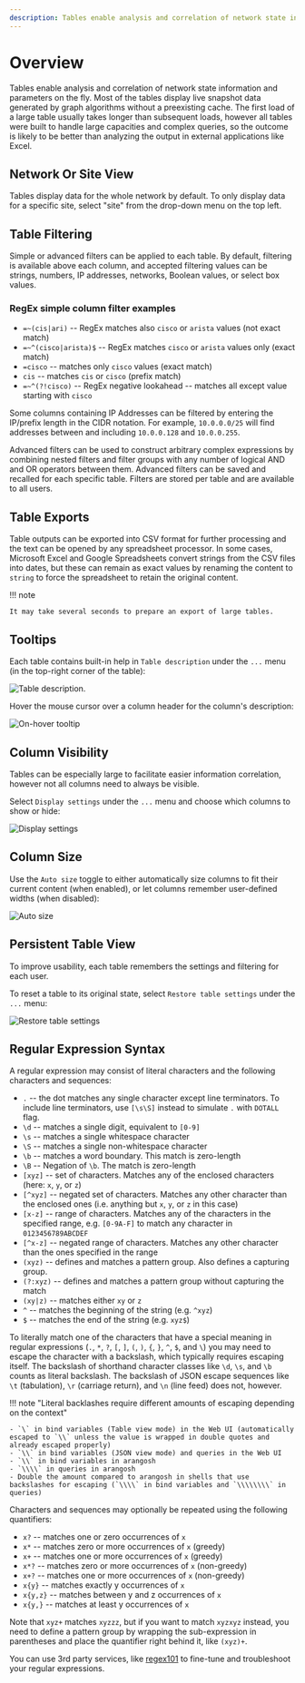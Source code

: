```yaml
---
description: Tables enable analysis and correlation of network state information and parameters on the fly. Most of the tables display live snapshot data generated...
---
```


# Overview

Tables enable analysis and correlation of network state information and
parameters on the fly. Most of the tables display live snapshot data
generated by graph algorithms without a preexisting cache. The first
load of a large table usually takes longer than subsequent loads,
however all tables were built to handle large capacities and complex
queries, so the outcome is likely to be better than analyzing the output
in external applications like Excel.

## Network Or Site View

Tables display data for the whole network by default. To only display
data for a specific site, select "site" from the drop-down menu on the
top left.

## Table Filtering

Simple or advanced filters can be applied to each table. By default,
filtering is available above each column, and accepted filtering values
can be strings, numbers, IP addresses, networks, Boolean values, or
select box values.

### RegEx simple column filter examples

- `=~(cis|ari)` -- RegEx matches also `cisco` or `arista` values (not exact match)
- `=~^(cisco|arista)$` -- RegEx matches `cisco` or `arista` values only (exact match)
- `=cisco` -- matches only `cisco` values (exact match)
- `cis` -- matches `cis` or `cisco` (prefix match)
- `=~^(?!cisco)` -- RegEx negative lookahead -- matches all except value starting with `cisco` 

Some columns containing IP Addresses can be filtered by entering the IP/prefix
length in the CIDR notation. For example, `10.0.0.0/25` will find
addresses between and including `10.0.0.128` and `10.0.0.255`.

Advanced filters can be used to construct arbitrary complex expressions
by combining nested filters and filter groups with any number of logical
AND and OR operators between them. Advanced filters can be saved and
recalled for each specific table. Filters are stored per table and are
available to all users.

## Table Exports

Table outputs can be exported into CSV format for further processing and
the text can be opened by any spreadsheet processor. In some cases,
Microsoft Excel and Google Spreadsheets convert strings from the CSV
files into dates, but these can remain as exact values by renaming the
content to `string` to force the spreadsheet to retain the original
content.

!!! note

    It may take several seconds to prepare an export of large tables.

## Tooltips

Each table contains built-in help in `Table description` under the `...` menu
(in the top-right corner of the table):

![Table description](table_description_option.png).

Hover the mouse cursor over a column header for the column's description:

![On-hover tooltip](table_onhover.png)

## Column Visibility

Tables can be especially large to facilitate easier information correlation,
however not all columns need to always be visible.

Select `Display settings` under the `...` menu and choose which columns to show
or hide:

![Display settings](table_display_settings_option.png)

## Column Size

Use the `Auto size` toggle to either automatically size columns to fit their
current content (when enabled), or let columns remember user-defined widths
(when disabled):

![Auto size](table_auto_size.png)

## Persistent Table View

To improve usability, each table remembers the settings and filtering for each
user.

To reset a table to its original state, select `Restore table settings` under
the `...` menu:

![Restore table settings](table_restore.png)

## Regular Expression Syntax

A regular expression may consist of literal characters and the following characters and sequences:

- `.` -- the dot matches any single character except line terminators. To include line terminators, use `[\s\S]` instead to simulate `.` with `DOTALL` flag.
- `\d` -- matches a single digit, equivalent to `[0-9]`
- `\s` -- matches a single whitespace character
- `\S` -- matches a single non-whitespace character
- `\b` -- matches a word boundary. This match is zero-length
- `\B` -- Negation of `\b`. The match is zero-length
- `[xyz]` -- set of characters. Matches any of the enclosed characters (here: `x`, `y`, or `z`)
- `[^xyz]` -- negated set of characters. Matches any other character than the enclosed ones (i.e. anything but `x`, `y`, or `z` in this case)
- `[x-z]` -- range of characters. Matches any of the characters in the specified range, e.g. `[0-9A-F]` to match any character in `0123456789ABCDEF`
- `[^x-z]` -- negated range of characters. Matches any other character than the ones specified in the range
- `(xyz)` -- defines and matches a pattern group. Also defines a capturing group.
- `(?:xyz)` -- defines and matches a pattern group without capturing the match
- `(xy|z)` -- matches either `xy` or `z`
- `^` -- matches the beginning of the string (e.g. `^xyz`)
- `$` -- matches the end of the string (e.g. `xyz$`)

To literally match one of the characters that have a special meaning in regular expressions (`.`, `*`, `?`, `[`, `]`, `(`, `)`, `{`, `}`, `^`, `$`, and `\`) you may need to escape the character with a backslash, which typically requires escaping itself. The backslash of shorthand character classes like `\d`, `\s`, and `\b` counts as literal backslash. The backslash of JSON escape sequences like `\t` (tabulation), `\r` (carriage return), and `\n` (line feed) does not, however.

!!! note "Literal backlashes require different amounts of escaping depending on the context"

    - `\` in bind variables (Table view mode) in the Web UI (automatically escaped to `\\` unless the value is wrapped in double quotes and already escaped properly)
    - `\\` in bind variables (JSON view mode) and queries in the Web UI
    - `\\` in bind variables in arangosh
    - `\\\\` in queries in arangosh
    - Double the amount compared to arangosh in shells that use backslashes for escaping (`\\\\` in bind variables and `\\\\\\\\` in queries)

Characters and sequences may optionally be repeated using the following quantifiers:

- `x?` -- matches one or zero occurrences of `x`
- `x*` -- matches zero or more occurrences of `x` (greedy)
- `x+` -- matches one or more occurrences of `x` (greedy)
- `x*?` -- matches zero or more occurrences of `x` (non-greedy)
- `x+?` -- matches one or more occurrences of `x` (non-greedy)
- `x{y}` -- matches exactly y occurrences of `x`
- `x{y,z}` -- matches between y and z occurrences of `x`
- `x{y,}` -- matches at least y occurrences of `x`

Note that `xyz+` matches `xyzzz`, but if you want to match `xyzxyz` instead, you need to define a pattern group by wrapping the sub-expression in parentheses and place the quantifier right behind it, like `(xyz)+`.

You can use 3rd party services, like [regex101](https://regex101.com/) to fine-tune and troubleshoot your regular expressions.
